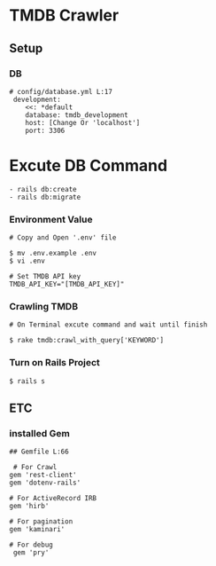 # TMDB Crawler

## Setup

### DB
```
# config/database.yml L:17
 development:
    <<: *default
    database: tmdb_development
    host: [Change Or 'localhost']
    port: 3306
```

# Excute DB Command
```
- rails db:create
- rails db:migrate
```

### Environment Value
```
# Copy and Open '.env' file

$ mv .env.example .env
$ vi .env

# Set TMDB API key
TMDB_API_KEY="[TMDB_API_KEY]"
```

###   Crawling TMDB
 ```
# On Terminal excute command and wait until finish

$ rake tmdb:crawl_with_query['KEYWORD']
```

### Turn on Rails Project
```
$ rails s
```

##  ETC

### installed Gem
```
## Gemfile L:66

 # For Crawl
gem 'rest-client'
gem 'dotenv-rails'

# For ActiveRecord IRB
gem 'hirb'

# For pagination
gem 'kaminari'

# For debug
 gem 'pry'
 ```

